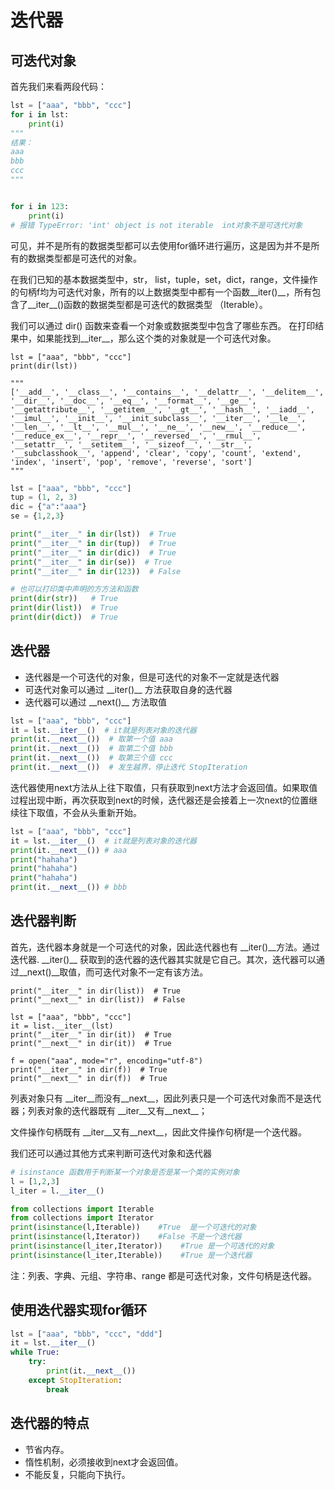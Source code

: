 # 迭代器

## 可迭代对象

首先我们来看两段代码：

```python
lst = ["aaa", "bbb", "ccc"]
for i in lst:
    print(i)
"""
结果：
aaa
bbb
ccc
"""


for i in 123:
    print(i)
# 报错 TypeError: 'int' object is not iterable  int对象不是可迭代对象
```

可见，并不是所有的数据类型都可以去使用for循环进行遍历，这是因为并不是所有的数据类型都是可迭代的对象。

在我们已知的基本数据类型中，str， list，tuple，set，dict，range，文件操作的句柄f均为可迭代对象，所有的以上数据类型中都有一个函数\_\_iter()\_\_，所有包含了\_\_iter\_\_()函数的数据类型都是可迭代的数据类型 （Iterable）。

我们可以通过 dir() 函数来查看一个对象或数据类型中包含了哪些东西。 在打印结果中，如果能找到\_\_iter\_\_，那么这个类的对象就是一个可迭代对象。

```
lst = ["aaa", "bbb", "ccc"]
print(dir(lst))

"""
['__add__', '__class__', '__contains__', '__delattr__', '__delitem__', '__dir__', '__doc__', '__eq__', '__format__', '__ge__', '__getattribute__', '__getitem__', '__gt__', '__hash__', '__iadd__', '__imul__', '__init__', '__init_subclass__', '__iter__', '__le__', '__len__', '__lt__', '__mul__', '__ne__', '__new__', '__reduce__', '__reduce_ex__', '__repr__', '__reversed__', '__rmul__', '__setattr__', '__setitem__', '__sizeof__', '__str__', '__subclasshook__', 'append', 'clear', 'copy', 'count', 'extend', 'index', 'insert', 'pop', 'remove', 'reverse', 'sort']
"""
```

```python
lst = ["aaa", "bbb", "ccc"]
tup = (1, 2, 3)
dic = {"a":"aaa"}
se = {1,2,3}

print("__iter__" in dir(lst))  # True
print("__iter__" in dir(tup))  # True
print("__iter__" in dir(dic))  # True
print("__iter__" in dir(se))  # True
print("__iter__" in dir(123))  # False

# 也可以打印类中声明的⽅方法和函数
print(dir(str))   # True
print(dir(list))  # True
print(dir(dict))  # True
```

## 迭代器

- 迭代器是一个可迭代的对象，但是可迭代的对象不一定就是迭代器
- 可迭代对象可以通过 \_\_iter()\_\_ 方法获取自身的迭代器
- 迭代器可以通过 \_\_next()\_\_ 方法取值

```python
lst = ["aaa", "bbb", "ccc"]
it = lst.__iter__()  # it就是列表对象的迭代器
print(it.__next__())  # 取第一个值 aaa
print(it.__next__())  # 取第二个值 bbb
print(it.__next__())  # 取第三个值 ccc
print(it.__next__())  # 发生越界，停止迭代 StopIteration
```

迭代器使用next方法从上往下取值，只有获取到next方法才会返回值。如果取值过程出现中断，再次获取到next的时候，迭代器还是会接着上一次next的位置继续往下取值，不会从头重新开始。

```python
lst = ["aaa", "bbb", "ccc"]
it = lst.__iter__()  # it就是列表对象的迭代器
print(it.__next__()) # aaa
print("hahaha")
print("hahaha")
print("hahaha")
print(it.__next__()) # bbb
```

## 迭代器判断

首先，迭代器本身就是一个可迭代的对象，因此迭代器也有 \_\_iter()\_\_方法。通过  迭代器. \_\_iter()\_\_  获取到的迭代器的迭代器其实就是它自己。其次，迭代器可以通过\_\_next()\_\_取值，而可迭代对象不一定有该方法。

```
print("__iter__" in dir(list))  # True
print("__next__" in dir(list))  # False

lst = ["aaa", "bbb", "ccc"]
it = list.__iter__(lst)
print("__iter__" in dir(it))  # True
print("__next__" in dir(it))  # True

f = open("aaa", mode="r", encoding="utf-8")
print("__iter__" in dir(f))  # True
print("__next__" in dir(f))  # True
```

列表对象只有 \_\_iter\_\_而没有\_\_next\_\_，因此列表只是一个可迭代对象而不是迭代器；列表对象的迭代器既有 \_\_iter\_\_又有\_\_next\_\_；

文件操作句柄既有 \_\_iter\_\_又有\_\_next\_\_，因此文件操作句柄f是一个迭代器。

我们还可以通过其他方式来判断可迭代对象和迭代器

```python
# isinstance 函数用于判断某一个对象是否是某一个类的实例对象
l = [1,2,3] 
l_iter = l.__iter__() 

from collections import Iterable 
from collections import Iterator 
print(isinstance(l,Iterable))    #True  是一个可迭代的对象
print(isinstance(l,Iterator))    #False 不是一个迭代器
print(isinstance(l_iter,Iterator))    #True 是一个可迭代的对象
print(isinstance(l_iter,Iterable))    #True 是一个迭代器
```

注：列表、字典、元组、字符串、range 都是可迭代对象，文件句柄是迭代器。

## 使用迭代器实现for循环

```python
lst = ["aaa", "bbb", "ccc", "ddd"]
it = lst.__iter__()
while True:
    try:
        print(it.__next__())
    except StopIteration:
        break
```

## 迭代器的特点

- 节省内存。
- 惰性机制，必须接收到next才会返回值。
- 不能反复，只能向下执⾏。
